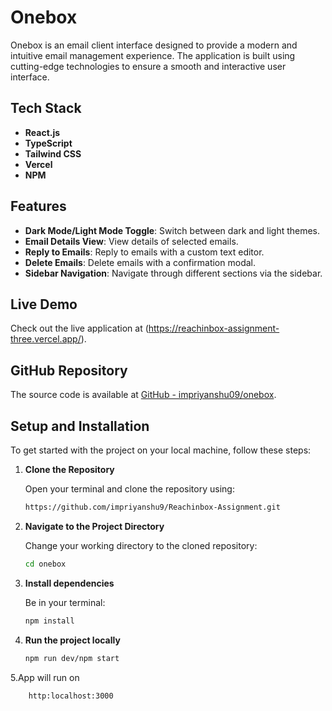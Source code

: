 # Onebox

Onebox is an email client interface designed to provide a modern and intuitive email management experience. The application is built using cutting-edge technologies to ensure a smooth and interactive user interface.

## Tech Stack

- **React.js**
- **TypeScript**
- **Tailwind CSS**
- **Vercel**
- **NPM**


## Features

- **Dark Mode/Light Mode Toggle**: Switch between dark and light themes.
- **Email Details View**: View details of selected emails.
- **Reply to Emails**: Reply to emails with a custom text editor.
- **Delete Emails**: Delete emails with a confirmation modal.
- **Sidebar Navigation**: Navigate through different sections via the sidebar.

## Live Demo

Check out the live application at (https://reachinbox-assignment-three.vercel.app/).

## GitHub Repository

The source code is available at [GitHub - impriyanshu09/onebox](https://github.com/impriyanshu9/Reachinbox-Assignment).

## Setup and Installation

To get started with the project on your local machine, follow these steps:

1. **Clone the Repository**

   Open your terminal and clone the repository using:

   ```bash
   https://github.com/impriyanshu9/Reachinbox-Assignment.git
   
2. **Navigate to the Project Directory**

   Change your working directory to the cloned repository:

   ```bash
   cd onebox
3. **Install dependencies**

   Be in your terminal:

   ```bash
   npm install
   
4. **Run the project locally**

   ```bash
   npm run dev/npm start
   ```
   
5.App will run on

```bash
    http:localhost:3000
```

   
